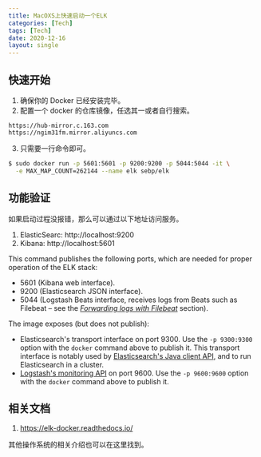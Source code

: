 ```yaml
---
title: MacOXS上快速启动一个ELK
categories: [Tech]
tags: [Tech]
date: 2020-12-16
layout: single
---
```


## 快速开始

1. 确保你的 Docker 已经安装完毕。
2. 配置一个 docker 的仓库镜像，任选其一或者自行搜索。

```
https://hub-mirror.c.163.com
https://ngim31fm.mirror.aliyuncs.com
```

3. 只需要一行命令即可。

```bash
$ sudo docker run -p 5601:5601 -p 9200:9200 -p 5044:5044 -it \
  -e MAX_MAP_COUNT=262144 --name elk sebp/elk
```

## 功能验证

如果启动过程没报错，那么可以通过以下地址访问服务。

1. ElasticSearc: http://localhost:9200
2. Kibana: http://localhost:5601

This command publishes the following ports, which are needed for proper operation of the ELK stack:

- 5601 (Kibana web interface).
- 9200 (Elasticsearch JSON interface).
- 5044 (Logstash Beats interface, receives logs from Beats such as Filebeat – see the _[Forwarding logs with Filebeat](https://elk-docker.readthedocs.io/#forwarding-logs-filebeat)_ section).

The image exposes (but does not publish):

- Elasticsearch's transport interface on port 9300. Use the `-p 9300:9300` option with the `docker` command above to publish it. This transport interface is notably used by [Elasticsearch's Java client API](https://www.elastic.co/guide/en/elasticsearch/client/java-api/current/index.html), and to run Elasticsearch in a cluster.
- [Logstash's monitoring API](https://www.elastic.co/guide/en/logstash/current/monitoring-logstash.html) on port 9600. Use the `-p 9600:9600` option with the `docker` command above to publish it.

## 相关文档

1. https://elk-docker.readthedocs.io/

其他操作系统的相关介绍也可以在这里找到。
